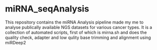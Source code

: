 # miRNA_seqAnalysis
This repository contains the miRNA Analysis pipeline made my me to analyse publically available NGS datasets for various cancer types. It is a collection of automated scripts, first of which is mirna.sh and does the quality check, adapter and low qulity base trimming and alignment using miRDeep2
